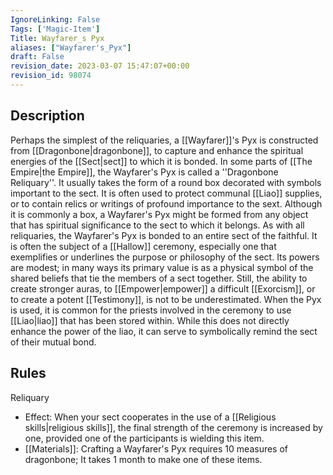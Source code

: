 ```yaml
---
IgnoreLinking: False
Tags: ['Magic-Item']
Title: Wayfarer_s Pyx
aliases: ["Wayfarer's_Pyx"]
draft: False
revision_date: 2023-03-07 15:47:07+00:00
revision_id: 98074
---
```


## Description
Perhaps the simplest of the reliquaries, a [[Wayfarer]]'s Pyx is constructed from [[Dragonbone|dragonbone]], to capture and enhance the spiritual energies of the [[Sect|sect]] to which it is bonded. In some parts of [[The Empire|the Empire]], the Wayfarer's Pyx is called a ''Dragonbone Reliquary''. It usually takes the form of a round box decorated with symbols important to the sect. It is often used to protect communal [[Liao]] supplies, or to contain relics or writings of profound importance to the sext. Although it is commonly a box, a Wayfarer's Pyx might be formed from any object that has spiritual significance to the sect to which it belongs.
As with all reliquaries, the Wayfarer's Pyx is bonded to an entire sect of the faithful. It is often the subject of a [[Hallow]] ceremony, especially one that exemplifies or underlines the purpose or philosophy of the sect. Its powers are modest; in many ways its primary value is as a physical symbol of the shared beliefs that tie the members of a sect together. Still, the ability to create stronger auras, to [[Empower|empower]] a difficult [[Exorcism]], or to create a potent [[Testimony]], is not to be underestimated.
When the Pyx is used, it is common for the priests involved in the ceremony to use [[Liao|liao]] that has been stored within. While this does not directly enhance the power of the liao, it can serve to symbolically remind the sect of their mutual bond.
## Rules
Reliquary
* Effect: When your sect cooperates in the use of a [[Religious skills|religious skills]], the final strength of the ceremony is increased by one, provided one of the participants is wielding this item.
* [[Materials]]: Crafting a Wayfarer's Pyx requires 10 measures of dragonbone; It takes 1 month to make one of these items.
